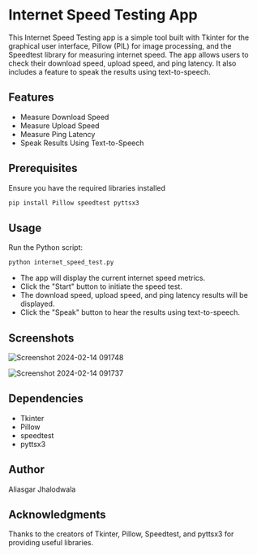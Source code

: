 # Internet Speed Testing App

This Internet Speed Testing app is a simple tool built with Tkinter for the graphical user interface, Pillow (PIL) for image processing, and the Speedtest library for measuring internet speed. The app allows users to check their download speed, upload speed, and ping latency. It also includes a feature to speak the results using text-to-speech.

## Features
- Measure Download Speed
- Measure Upload Speed
- Measure Ping Latency
- Speak Results Using Text-to-Speech

## Prerequisites
Ensure you have the required libraries installed
```bash
pip install Pillow speedtest pyttsx3
```

## Usage
Run the Python script:
```bash
python internet_speed_test.py
```
- The app will display the current internet speed metrics.
- Click the "Start" button to initiate the speed test.
- The download speed, upload speed, and ping latency results will be displayed.
- Click the "Speak" button to hear the results using text-to-speech.

## Screenshots
![Screenshot 2024-02-14 091748](https://github.com/ajhalodwala91/Internet-Speed-Testing/assets/108600931/66bc97a8-e6ec-4780-a0f2-69f97fbc7bd5)

![Screenshot 2024-02-14 091737](https://github.com/ajhalodwala91/Internet-Speed-Testing/assets/108600931/847c3d03-55db-486e-a69a-c1c6e0232ff3)

## Dependencies
- Tkinter
- Pillow
- speedtest
- pyttsx3

## Author
Aliasgar Jhalodwala

## Acknowledgments
Thanks to the creators of Tkinter, Pillow, Speedtest, and pyttsx3 for providing useful libraries.
